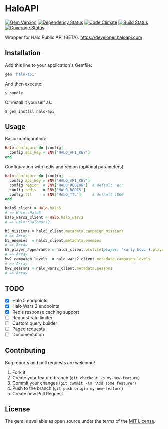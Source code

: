 # HaloAPI
[![Gem Version](https://badge.fury.io/rb/halo-api.svg)](https://badge.fury.io/rb/halo-api)
[![Dependency Status](https://gemnasium.com/badges/github.com/xarlybovi/halo-api.svg)](https://gemnasium.com/github.com/xarlybovi/halo-api)
[![Code Climate](https://codeclimate.com/github/xarlybovi/halo-api.png)](https://codeclimate.com/github/xarlybovi/halo-api)
[![Build Status](https://travis-ci.org/xarlybovi/halo-api.svg?branch=master)](https://travis-ci.org/xarlybovi/halo-api)
[![Coverage Status](https://coveralls.io/repos/github/xarlybovi/halo-api/badge.svg?branch=master)](https://coveralls.io/github/xarlybovi/halo-api?branch=master)

Wrapper for Halo Public API (BETA). https://developer.haloapi.com

## Installation

Add this line to your application's Gemfile:

```ruby
gem 'halo-api'
```

And then execute:

    $ bundle

Or install it yourself as:

    $ gem install halo-api

## Usage

Basic configuration:
````ruby
Halo.configure do |config|
  config.api_key = ENV['HALO_API_KEY']
end
````

Configuration with redis and region (optional parameters)
````ruby
Halo.configure do |config|
  config.api_key = ENV['HALO_API_KEY']
  config.region  = ENV['HALO_REGION']  # default 'en'
  config.redis   = ENV['HALO_REDIS']
  config.ttl     = ENV['HALO_TTL']     # default 1800
end
````

````ruby
halo5_client = Halo.halo5
# => Halo::Halo5
halo_wars2_client = Halo.halo_wars2
# => Halo::HaloWars2

h5_missions = halo5_client.metadata.campaign_missions
# => Array
h5_enemies  = halo5_client.metadata.enemies
# => Array
h5_player_appearance = halo5_client.profile(player: 'xarly bovi').player_appearance
# => Array
hw2_campaign_levels  = halo_wars2_client.metadata.campaign_levels
# => Array
hw2_seasons = halo_wars2_client.metadata.seasons
# => Array

````

## TODO

- [x] Halo 5 endpoints
- [x] Halo Wars 2 endpoints
- [x] Redis response caching support
- [ ] Request rate limiter
- [ ] Custom query builder
- [ ] Paged requests
- [ ] Documentation

## Contributing

Bug reports and pull requests are welcome!

1. Fork it
2. Create your feature branch (`git checkout -b my-new-feature`)
3. Commit your changes (`git commit -am 'Add some feature'`)
4. Push to the branch (`git push origin my-new-feature`)
5. Create new Pull Request

## License

The gem is available as open source under the terms of the [MIT License](http://opensource.org/licenses/MIT).
